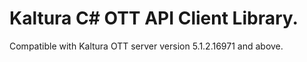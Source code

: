 # Kaltura C# OTT API Client Library.
Compatible with Kaltura OTT server version 5.1.2.16971 and above.
